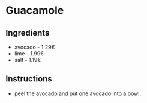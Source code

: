 # Guacamole
## Ingredients
* avocado - 1.29€
* lime - 1.99€
* salt - 1.19€
## Instructions
* peel the avocado and put one avocado into a bowl.
